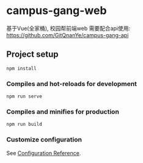 # campus-gang-web
基于Vue(全家桶), 校园帮前端web
需要配合api使用: https://github.com/GitQnanYe/campus-gang-api

## Project setup
```
npm install
```

### Compiles and hot-reloads for development
```
npm run serve
```

### Compiles and minifies for production
```
npm run build
```

### Customize configuration
See [Configuration Reference](https://cli.vuejs.org/config/).
